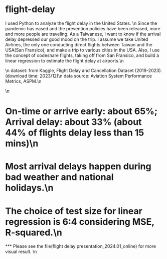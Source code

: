 # flight-delay
I used Python to analyze the flight delay in the United States. 
<Intrduction>\n
Since the pandemic has eased and the prevention policies have been released, more and more people are traveling. As a Taiwanese, I want to know if the arrival delay depressed our good mood on the trip. I assume we take United Airlines, the only one conducting direct flights between Taiwan and the USA(San Fransico), and make a trip to various cities in the USA. Also, I use the concept of codeshare flights, taking off from San Fransico, and build a linear regression to estimate the flight delay at airports.\n

<data information>\n
dataset: from Kaggle, Flight Delay and Cancellation Dataset (2019-2023). (download time: 2023/12)\n
data source: Aviation System Performance Metrics, ASPM.\n

<Breif result>\n
# On-time or arrive early: about 65%; Arrival delay: about 33% (about 44% of flights delay less than 15 mins)\n
# Most arrival delays happen during bad weather and national holidays.\n
# The choice of test size for linear regression is 6:4 considering MSE, R-squared.\n
*** Please see the file(flight delay presentation_2024.01_online) for more visual result. \n

